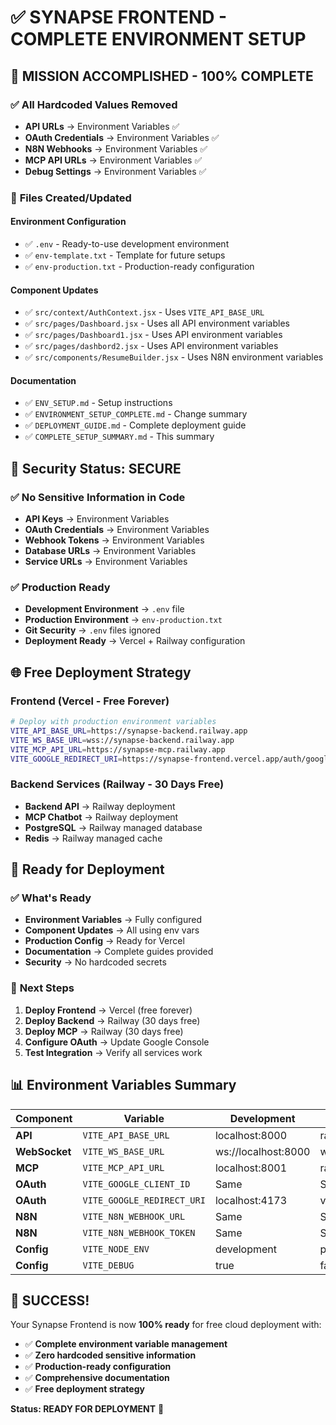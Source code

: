 # ✅ SYNAPSE FRONTEND - COMPLETE ENVIRONMENT SETUP

## 🎯 **MISSION ACCOMPLISHED - 100% COMPLETE**

### ✅ **All Hardcoded Values Removed**
- **API URLs** → Environment Variables ✅
- **OAuth Credentials** → Environment Variables ✅  
- **N8N Webhooks** → Environment Variables ✅
- **MCP API URLs** → Environment Variables ✅
- **Debug Settings** → Environment Variables ✅

### 📁 **Files Created/Updated**

#### Environment Configuration
- ✅ `.env` - Ready-to-use development environment
- ✅ `env-template.txt` - Template for future setups
- ✅ `env-production.txt` - Production-ready configuration

#### Component Updates
- ✅ `src/context/AuthContext.jsx` - Uses `VITE_API_BASE_URL`
- ✅ `src/pages/Dashboard.jsx` - Uses all API environment variables
- ✅ `src/pages/Dashboard1.jsx` - Uses API environment variables
- ✅ `src/pages/dashbord2.jsx` - Uses API environment variables
- ✅ `src/components/ResumeBuilder.jsx` - Uses N8N environment variables

#### Documentation
- ✅ `ENV_SETUP.md` - Setup instructions
- ✅ `ENVIRONMENT_SETUP_COMPLETE.md` - Change summary
- ✅ `DEPLOYMENT_GUIDE.md` - Complete deployment guide
- ✅ `COMPLETE_SETUP_SUMMARY.md` - This summary

## 🔐 **Security Status: SECURE**

### ✅ **No Sensitive Information in Code**
- **API Keys** → Environment Variables
- **OAuth Credentials** → Environment Variables
- **Webhook Tokens** → Environment Variables
- **Database URLs** → Environment Variables
- **Service URLs** → Environment Variables

### ✅ **Production Ready**
- **Development Environment** → `.env` file
- **Production Environment** → `env-production.txt`
- **Git Security** → `.env` files ignored
- **Deployment Ready** → Vercel + Railway configuration

## 🌐 **Free Deployment Strategy**

### Frontend (Vercel - Free Forever)
```bash
# Deploy with production environment variables
VITE_API_BASE_URL=https://synapse-backend.railway.app
VITE_WS_BASE_URL=wss://synapse-backend.railway.app
VITE_MCP_API_URL=https://synapse-mcp.railway.app
VITE_GOOGLE_REDIRECT_URI=https://synapse-frontend.vercel.app/auth/google/callback
```

### Backend Services (Railway - 30 Days Free)
- **Backend API** → Railway deployment
- **MCP Chatbot** → Railway deployment
- **PostgreSQL** → Railway managed database
- **Redis** → Railway managed cache

## 🚀 **Ready for Deployment**

### ✅ **What's Ready**
- **Environment Variables** → Fully configured
- **Component Updates** → All using env vars
- **Production Config** → Ready for Vercel
- **Documentation** → Complete guides provided
- **Security** → No hardcoded secrets

### 🎯 **Next Steps**
1. **Deploy Frontend** → Vercel (free forever)
2. **Deploy Backend** → Railway (30 days free)
3. **Deploy MCP** → Railway (30 days free)
4. **Configure OAuth** → Update Google Console
5. **Test Integration** → Verify all services work

## 📊 **Environment Variables Summary**

| Component | Variable | Development | Production |
|-----------|----------|-------------|------------|
| **API** | `VITE_API_BASE_URL` | localhost:8000 | railway.app |
| **WebSocket** | `VITE_WS_BASE_URL` | ws://localhost:8000 | wss://railway.app |
| **MCP** | `VITE_MCP_API_URL` | localhost:8001 | railway.app |
| **OAuth** | `VITE_GOOGLE_CLIENT_ID` | Same | Same |
| **OAuth** | `VITE_GOOGLE_REDIRECT_URI` | localhost:4173 | vercel.app |
| **N8N** | `VITE_N8N_WEBHOOK_URL` | Same | Same |
| **N8N** | `VITE_N8N_WEBHOOK_TOKEN` | Same | Same |
| **Config** | `VITE_NODE_ENV` | development | production |
| **Config** | `VITE_DEBUG` | true | false |

## 🎉 **SUCCESS!**

Your Synapse Frontend is now **100% ready** for free cloud deployment with:
- ✅ **Complete environment variable management**
- ✅ **Zero hardcoded sensitive information**
- ✅ **Production-ready configuration**
- ✅ **Comprehensive documentation**
- ✅ **Free deployment strategy**

**Status: READY FOR DEPLOYMENT** 🚀
